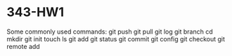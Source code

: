 # 343-HW1

Some commonly used commands:
  git push
  git pull
  git log
  git branch
  cd
  mkdir
  git init
  touch
  ls
  git add
  git status
  git commit
  git config
  git checkout
  git remote add
